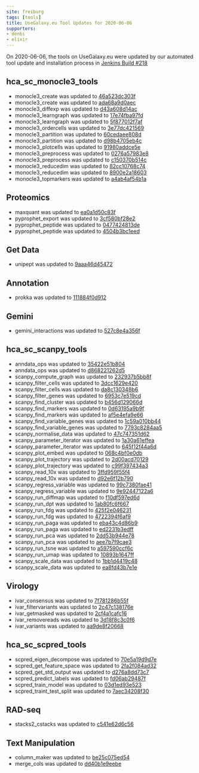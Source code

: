 ```yaml
---
site: freiburg
tags: [tools]
title: UseGalaxy.eu Tool Updates for 2020-06-06
supporters:
- denbi
- elixir
---
```


On 2020-06-06, the tools on UseGalaxy.eu were updated by our automated tool update and installation process in [Jenkins Build #218](https://build.galaxyproject.eu/job/usegalaxy-eu/job/install-tools/#218/)


## hca_sc_monocle3_tools

- monocle3_create was updated to [46a523dc303f](https://toolshed.g2.bx.psu.edu/view/ebi-gxa/monocle3_create/46a523dc303f)
- monocle3_create was updated to [ada68a9d0aec](https://toolshed.g2.bx.psu.edu/view/ebi-gxa/monocle3_create/ada68a9d0aec)
- monocle3_diffexp was updated to [d43a608d14ac](https://toolshed.g2.bx.psu.edu/view/ebi-gxa/monocle3_diffexp/d43a608d14ac)
- monocle3_learngraph was updated to [17e74fba97fd](https://toolshed.g2.bx.psu.edu/view/ebi-gxa/monocle3_learngraph/17e74fba97fd)
- monocle3_learngraph was updated to [5f877012f7af](https://toolshed.g2.bx.psu.edu/view/ebi-gxa/monocle3_learngraph/5f877012f7af)
- monocle3_ordercells was updated to [3e77dc421569](https://toolshed.g2.bx.psu.edu/view/ebi-gxa/monocle3_ordercells/3e77dc421569)
- monocle3_partition was updated to [60cedaee808d](https://toolshed.g2.bx.psu.edu/view/ebi-gxa/monocle3_partition/60cedaee808d)
- monocle3_partition was updated to [d98b4705eb4c](https://toolshed.g2.bx.psu.edu/view/ebi-gxa/monocle3_partition/d98b4705eb4c)
- monocle3_plotcells was updated to [91980addce5e](https://toolshed.g2.bx.psu.edu/view/ebi-gxa/monocle3_plotcells/91980addce5e)
- monocle3_preprocess was updated to [0276a57983e8](https://toolshed.g2.bx.psu.edu/view/ebi-gxa/monocle3_preprocess/0276a57983e8)
- monocle3_preprocess was updated to [c150370b514c](https://toolshed.g2.bx.psu.edu/view/ebi-gxa/monocle3_preprocess/c150370b514c)
- monocle3_reducedim was updated to [82cc10768c74](https://toolshed.g2.bx.psu.edu/view/ebi-gxa/monocle3_reducedim/82cc10768c74)
- monocle3_reducedim was updated to [8900e2a18603](https://toolshed.g2.bx.psu.edu/view/ebi-gxa/monocle3_reducedim/8900e2a18603)
- monocle3_topmarkers was updated to [a4ab4af54b1a](https://toolshed.g2.bx.psu.edu/view/ebi-gxa/monocle3_topmarkers/a4ab4af54b1a)

## Proteomics

- maxquant was updated to [ea0a1d50c83f](https://toolshed.g2.bx.psu.edu/view/galaxyp/maxquant/ea0a1d50c83f)
- pyprophet_export was updated to [3cf580bf28e2](https://toolshed.g2.bx.psu.edu/view/galaxyp/pyprophet_export/3cf580bf28e2)
- pyprophet_peptide was updated to [0477424813de](https://toolshed.g2.bx.psu.edu/view/galaxyp/pyprophet_peptide/0477424813de)
- pyprophet_peptide was updated to [4504b3bc1eed](https://toolshed.g2.bx.psu.edu/view/galaxyp/pyprophet_peptide/4504b3bc1eed)

## Get Data

- unipept was updated to [9aaa46d45472](https://toolshed.g2.bx.psu.edu/view/galaxyp/unipept/9aaa46d45472)

## Annotation

- prokka was updated to [111884f0d912](https://toolshed.g2.bx.psu.edu/view/crs4/prokka/111884f0d912)

## Gemini

- gemini_interactions was updated to [527c8e4a356f](https://toolshed.g2.bx.psu.edu/view/iuc/gemini_interactions/527c8e4a356f)

## hca_sc_scanpy_tools

- anndata_ops was updated to [35422e51b804](https://toolshed.g2.bx.psu.edu/view/ebi-gxa/anndata_ops/35422e51b804)
- anndata_ops was updated to [d868221262d5](https://toolshed.g2.bx.psu.edu/view/ebi-gxa/anndata_ops/d868221262d5)
- scanpy_compute_graph was updated to [232937b5bb8f](https://toolshed.g2.bx.psu.edu/view/ebi-gxa/scanpy_compute_graph/232937b5bb8f)
- scanpy_filter_cells was updated to [3dcc1629e420](https://toolshed.g2.bx.psu.edu/view/ebi-gxa/scanpy_filter_cells/3dcc1629e420)
- scanpy_filter_cells was updated to [da8c130348b6](https://toolshed.g2.bx.psu.edu/view/ebi-gxa/scanpy_filter_cells/da8c130348b6)
- scanpy_filter_genes was updated to [6953c7e519cd](https://toolshed.g2.bx.psu.edu/view/ebi-gxa/scanpy_filter_genes/6953c7e519cd)
- scanpy_find_cluster was updated to [b456d129066d](https://toolshed.g2.bx.psu.edu/view/ebi-gxa/scanpy_find_cluster/b456d129066d)
- scanpy_find_markers was updated to [0d63195a9b9f](https://toolshed.g2.bx.psu.edu/view/ebi-gxa/scanpy_find_markers/0d63195a9b9f)
- scanpy_find_markers was updated to [af5e4efa9e66](https://toolshed.g2.bx.psu.edu/view/ebi-gxa/scanpy_find_markers/af5e4efa9e66)
- scanpy_find_variable_genes was updated to [1c59a010bb44](https://toolshed.g2.bx.psu.edu/view/ebi-gxa/scanpy_find_variable_genes/1c59a010bb44)
- scanpy_find_variable_genes was updated to [7793c8284aa5](https://toolshed.g2.bx.psu.edu/view/ebi-gxa/scanpy_find_variable_genes/7793c8284aa5)
- scanpy_normalise_data was updated to [47c747351d62](https://toolshed.g2.bx.psu.edu/view/ebi-gxa/scanpy_normalise_data/47c747351d62)
- scanpy_parameter_iterator was updated to [1a30a61effea](https://toolshed.g2.bx.psu.edu/view/ebi-gxa/scanpy_parameter_iterator/1a30a61effea)
- scanpy_parameter_iterator was updated to [645f12f44a6d](https://toolshed.g2.bx.psu.edu/view/ebi-gxa/scanpy_parameter_iterator/645f12f44a6d)
- scanpy_plot_embed was updated to [068c4bf0e0db](https://toolshed.g2.bx.psu.edu/view/ebi-gxa/scanpy_plot_embed/068c4bf0e0db)
- scanpy_plot_trajectory was updated to [2d00acd70129](https://toolshed.g2.bx.psu.edu/view/ebi-gxa/scanpy_plot_trajectory/2d00acd70129)
- scanpy_plot_trajectory was updated to [c99f397434a3](https://toolshed.g2.bx.psu.edu/view/ebi-gxa/scanpy_plot_trajectory/c99f397434a3)
- scanpy_read_10x was updated to [3ffd959f55f4](https://toolshed.g2.bx.psu.edu/view/ebi-gxa/scanpy_read_10x/3ffd959f55f4)
- scanpy_read_10x was updated to [d92e6f12b790](https://toolshed.g2.bx.psu.edu/view/ebi-gxa/scanpy_read_10x/d92e6f12b790)
- scanpy_regress_variable was updated to [99c7380fae41](https://toolshed.g2.bx.psu.edu/view/ebi-gxa/scanpy_regress_variable/99c7380fae41)
- scanpy_regress_variable was updated to [9e92447122a6](https://toolshed.g2.bx.psu.edu/view/ebi-gxa/scanpy_regress_variable/9e92447122a6)
- scanpy_run_diffmap was updated to [f10df597ed6d](https://toolshed.g2.bx.psu.edu/view/ebi-gxa/scanpy_run_diffmap/f10df597ed6d)
- scanpy_run_dpt was updated to [1ab80fc6f667](https://toolshed.g2.bx.psu.edu/view/ebi-gxa/scanpy_run_dpt/1ab80fc6f667)
- scanpy_run_fdg was updated to [425f2e046231](https://toolshed.g2.bx.psu.edu/view/ebi-gxa/scanpy_run_fdg/425f2e046231)
- scanpy_run_fdg was updated to [4722394f6af9](https://toolshed.g2.bx.psu.edu/view/ebi-gxa/scanpy_run_fdg/4722394f6af9)
- scanpy_run_paga was updated to [eba43c4d86b9](https://toolshed.g2.bx.psu.edu/view/ebi-gxa/scanpy_run_paga/eba43c4d86b9)
- scanpy_run_paga was updated to [ed2231b3edff](https://toolshed.g2.bx.psu.edu/view/ebi-gxa/scanpy_run_paga/ed2231b3edff)
- scanpy_run_pca was updated to [2dd53b944e78](https://toolshed.g2.bx.psu.edu/view/ebi-gxa/scanpy_run_pca/2dd53b944e78)
- scanpy_run_pca was updated to [aee7b7f9cae3](https://toolshed.g2.bx.psu.edu/view/ebi-gxa/scanpy_run_pca/aee7b7f9cae3)
- scanpy_run_tsne was updated to [a597590ccf6c](https://toolshed.g2.bx.psu.edu/view/ebi-gxa/scanpy_run_tsne/a597590ccf6c)
- scanpy_run_umap was updated to [10893b1647ff](https://toolshed.g2.bx.psu.edu/view/ebi-gxa/scanpy_run_umap/10893b1647ff)
- scanpy_scale_data was updated to [1bb1d4419c48](https://toolshed.g2.bx.psu.edu/view/ebi-gxa/scanpy_scale_data/1bb1d4419c48)
- scanpy_scale_data was updated to [ea8fd43b7e1e](https://toolshed.g2.bx.psu.edu/view/ebi-gxa/scanpy_scale_data/ea8fd43b7e1e)

## Virology

- ivar_consensus was updated to [7f781286b55f](https://toolshed.g2.bx.psu.edu/view/iuc/ivar_consensus/7f781286b55f)
- ivar_filtervariants was updated to [2c47c138176e](https://toolshed.g2.bx.psu.edu/view/iuc/ivar_filtervariants/2c47c138176e)
- ivar_getmasked was updated to [2cf4a1cafc16](https://toolshed.g2.bx.psu.edu/view/iuc/ivar_getmasked/2cf4a1cafc16)
- ivar_removereads was updated to [3d18f8c3c0f6](https://toolshed.g2.bx.psu.edu/view/iuc/ivar_removereads/3d18f8c3c0f6)
- ivar_variants was updated to [aa9de8f20668](https://toolshed.g2.bx.psu.edu/view/iuc/ivar_variants/aa9de8f20668)

## hca_sc_scpred_tools

- scpred_eigen_decompose was updated to [70e5a19d9d7e](https://toolshed.g2.bx.psu.edu/view/ebi-gxa/scpred_eigen_decompose/70e5a19d9d7e)
- scpred_get_feature_space was updated to [2fa2f084ad32](https://toolshed.g2.bx.psu.edu/view/ebi-gxa/scpred_get_feature_space/2fa2f084ad32)
- scpred_get_std_output was updated to [d276a8dd73c7](https://toolshed.g2.bx.psu.edu/view/ebi-gxa/scpred_get_std_output/d276a8dd73c7)
- scpred_predict_labels was updated to [fd06ab29487f](https://toolshed.g2.bx.psu.edu/view/ebi-gxa/scpred_predict_labels/fd06ab29487f)
- scpred_train_model was updated to [03d1ed93e523](https://toolshed.g2.bx.psu.edu/view/ebi-gxa/scpred_train_model/03d1ed93e523)
- scpred_traint_test_split was updated to [7aec34208f30](https://toolshed.g2.bx.psu.edu/view/ebi-gxa/scpred_traint_test_split/7aec34208f30)

## RAD-seq

- stacks2_cstacks was updated to [c541e62d6c56](https://toolshed.g2.bx.psu.edu/view/iuc/stacks2_cstacks/c541e62d6c56)

## Text Manipulation

- column_maker was updated to [be25c075ed54](https://toolshed.g2.bx.psu.edu/view/devteam/column_maker/be25c075ed54)
- merge_cols was updated to [dd40b1e9eebe](https://toolshed.g2.bx.psu.edu/view/devteam/merge_cols/dd40b1e9eebe)

